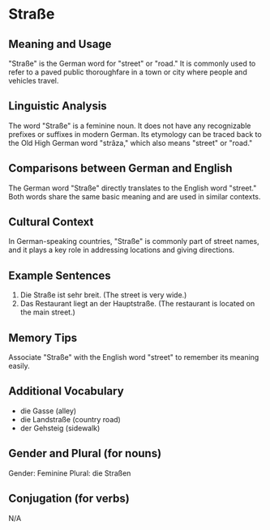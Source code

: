 # Straße
## Meaning and Usage
"Straße" is the German word for "street" or "road." It is commonly used to refer to a paved public thoroughfare in a town or city where people and vehicles travel.

## Linguistic Analysis
The word "Straße" is a feminine noun. It does not have any recognizable prefixes or suffixes in modern German. Its etymology can be traced back to the Old High German word "strâza," which also means "street" or "road."

## Comparisons between German and English
The German word "Straße" directly translates to the English word "street." Both words share the same basic meaning and are used in similar contexts.

## Cultural Context
In German-speaking countries, "Straße" is commonly part of street names, and it plays a key role in addressing locations and giving directions.

## Example Sentences
1. Die Straße ist sehr breit. (The street is very wide.)
2. Das Restaurant liegt an der Hauptstraße. (The restaurant is located on the main street.)

## Memory Tips
Associate "Straße" with the English word "street" to remember its meaning easily.

## Additional Vocabulary
- die Gasse (alley)
- die Landstraße (country road)
- der Gehsteig (sidewalk)

## Gender and Plural (for nouns)
Gender: Feminine
Plural: die Straßen

## Conjugation (for verbs)
N/A